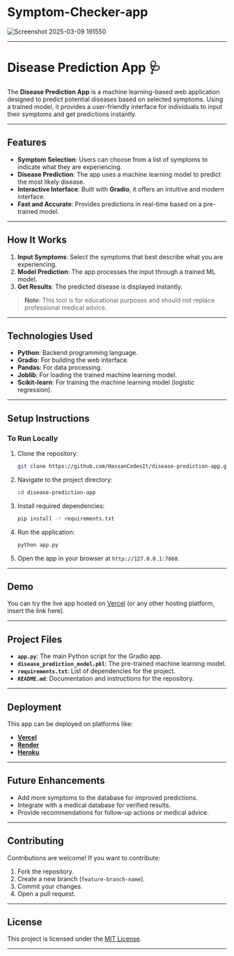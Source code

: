 # Symptom-Checker-app
![Screenshot 2025-03-09 191550](https://github.com/user-attachments/assets/225fce6e-11cb-4e46-b06c-f3d5bcf8f031)


---

# **Disease Prediction App 🩺**

The **Disease Prediction App** is a machine learning-based web application designed to predict potential diseases based on selected symptoms. Using a trained model, it provides a user-friendly interface for individuals to input their symptoms and get predictions instantly.

---

## **Features**

- **Symptom Selection**: Users can choose from a list of symptoms to indicate what they are experiencing.
- **Disease Prediction**: The app uses a machine learning model to predict the most likely disease.
- **Interactive Interface**: Built with **Gradio**, it offers an intuitive and modern interface.
- **Fast and Accurate**: Provides predictions in real-time based on a pre-trained model.

---

## **How It Works**

1. **Input Symptoms**: Select the symptoms that best describe what you are experiencing.
2. **Model Prediction**: The app processes the input through a trained ML model.
3. **Get Results**: The predicted disease is displayed instantly.

> **Note**: This tool is for educational purposes and should not replace professional medical advice.

---

## **Technologies Used**

- **Python**: Backend programming language.
- **Gradio**: For building the web interface.
- **Pandas**: For data processing.
- **Joblib**: For loading the trained machine learning model.
- **Scikit-learn**: For training the machine learning model (logistic regression).

---

## **Setup Instructions**

### **To Run Locally**

1. Clone the repository:
   ```bash
   git clone https://github.com/HassanCodesIt/disease-prediction-app.git
   ```
2. Navigate to the project directory:
   ```bash
   cd disease-prediction-app
   ```
3. Install required dependencies:
   ```bash
   pip install -r requirements.txt
   ```
4. Run the application:
   ```bash
   python app.py
   ```
5. Open the app in your browser at `http://127.0.0.1:7860`.

---

## **Demo**

You can try the live app hosted on [Vercel](https://vercel.app/) (or any other hosting platform, insert the link here).

---

## **Project Files**

- **`app.py`**: The main Python script for the Gradio app.
- **`disease_prediction_model.pkl`**: The pre-trained machine learning model.
- **`requirements.txt`**: List of dependencies for the project.
- **`README.md`**: Documentation and instructions for the repository.

---

## **Deployment**

This app can be deployed on platforms like:

- **[Vercel](https://vercel.com/)**
- **[Render](https://render.com/)**
- **[Heroku](https://www.heroku.com/)**

---

## **Future Enhancements**

- Add more symptoms to the database for improved predictions.
- Integrate with a medical database for verified results.
- Provide recommendations for follow-up actions or medical advice.

---

## **Contributing**

Contributions are welcome! If you want to contribute:

1. Fork the repository.
2. Create a new branch (`feature-branch-name`).
3. Commit your changes.
4. Open a pull request.

---

## **License**

This project is licensed under the [MIT License](LICENSE).

---

